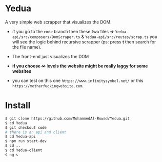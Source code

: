 # Yedua
A very simple web scrapper that visualizes the DOM.

* if you go to the `code` branch then these two files => `Yedua-api/src/composers/DomScraper.ts` & `Yedua-api/src/routes/scrap.ts`
you will see the logic behind recursive scrapper (ps: press **t** then search for the file name).

* The front-end just visualizes the DOM

* **if you choose ∞ levels the website might be really laggy for some websites**

* you can test on this one `https://www.infinitysymbol.net/` or this `https://motherfuckingwebsite.com`.


# Install

```bash
$ git clone https://github.com/MohammedAl-Rowad/Yedua.git
$ cd Yedua
$ git checkout code
# there is an api and client
$ cd Yedua-api
$ npm run start-dev
$ cd ..
$ cd Yedua-client
$ ng s
```

